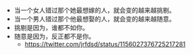 - 当一个女人错过那个她最想嫁的人，就会变的越来越挑剔。
- 当一个男人错过那个他最想娶的人，就会变的越来越随意。
- 挑剔是因为，谁都不如你。
- 随意是因为，反正都不是你。
  - https://twitter.com/jrfdsd/status/1156027376725217281
